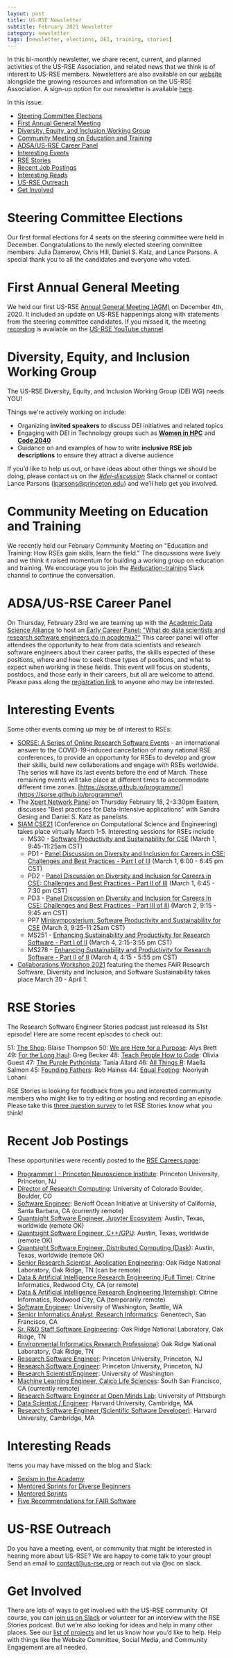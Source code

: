 ```yaml
---
layout: post
title: US-RSE Newsletter
subtitle: February 2021 Newsletter
category: newsletter
tags: [newsletter, elections, DEI, training, stories]
---
```


In this bi-monthly newsletter, we share recent, current, and planned activities of the US-RSE Association, and related news that we think is of interest to US-RSE members. Newsletters are also available on our [website](https://us-rse.org/newsletters/) alongside the growing resources and information on the US-RSE Association. A sign-up option for our newsletter is available [here](https://us-rse.org/join/).

In this issue:

* [Steering Committee Elections](#elections)
* [First Annual General Meeting](#agm)
* [Diversity, Equity, and Inclusion Working Group](#dei)
* [Community Meeting on Education and Training](#education)
* [ADSA/US-RSE Career Panel](#panel)
* [Interesting Events](#events)
* [RSE Stories](#stories)
* [Recent Job Postings](#jobs)
* [Interesting Reads](#reads)
* [US-RSE Outreach](#outreach)
* [Get Involved](#involved)

<a name="elections"></a>
# **Steering Committee Elections**

Our first formal elections for 4 seats on the steering committee were held in December. Congratulations to the newly elected steering committee members: Julia Damerow, Chris Hill, Daniel S. Katz, and Lance Parsons. A special thank you to all the candidates and everyone who voted.

<a name="agm"></a>
# **First Annual General Meeting**

We held our first US-RSE [Annual General Meeting (AGM)](https://us-rse.org/events/2020/2020-12-AGM) on December 4th, 2020. It included an update on US-RSE happenings along with statements from the steering committee candidates. If you missed it, the meeting [recording](https://www.youtube.com/watch?v=mcl3QY1lBzY) is available on the [US-RSE YouTube channel](https://www.youtube.com/channel/UC7IQsWv809OQYJ-sJKuQZrw).

<a name="dei"></a>
# **Diversity, Equity, and Inclusion Working Group**

The US-RSE Diversity, Equity, and Inclusion Working Group (DEI WG) needs YOU!

Things we're actively working on include:

* Organizing **invited speakers** to discuss DEI initiatives and related topics
* Engaging with DEI in Technology groups such as **[Women in HPC](https://womeninhpc.org/)** and **[Code 2040](http://www.code2040.org/)**
* Guidance on and examples of how to write **inclusive RSE job descriptions** to ensure they attract a diverse audience

If you’d like to help us out, or have ideas about other things we should be doing, please contact us on the *[#dei-discussion](https://usrse.slack.com/archives/C01C8CJQ7AP)* Slack channel or contact Lance Parsons ([lparsons@princeton.edu](mailto:lparsons@princeton.edu)) and we’ll help get you involved.

<a name="education"></a>
# **Community Meeting on Education and Training**

We recently held our February Community Meeting on "Education and Training: How RSEs gain skills, learn the field." The discussions were lively and we think it raised momentum for building a working group on education and training. We encourage you to join the [#education-training](https://usrse.slack.com/archives/C01833QUB7D) Slack channel to continue the conversation.

<a name="panel"></a>
# **ADSA/US-RSE Career Panel**

On Thursday, February 23rd we are teaming up with the [Academic Data Science Alliance](https://academicdatascience.org/) to host an [Early Career Panel: "What do data scientists and research software engineers do in academia?“](https://academicdatascience.org/cdn/early-career-panel) This career panel will offer attendees the opportunity to hear from data scientists and research software engineers about their career paths, the skills expected of these positions, where and how to seek these types of positions, and what to expect when working in these fields. This event will focus on students, postdocs, and those early in their careers, but all are welcome to attend. Please pass along the [registration link](https://us02web.zoom.us/meeting/register/tZIkc-irqj8tG9ZWgUSZZ51BwuZEK_QO_e1i) to anyone who may be interested.

<a name="events"></a>
# **Interesting Events**

Some other events coming up may be of interest to RSEs:

* [SORSE: A Series of Online Research Software Events](https://sorse.github.io) - an international answer to the COVID-19-induced cancellation of many national RSE conferences, to provide an opportunity for RSEs to develop and grow their skills, build new collaborations and engage with RSEs worldwide. The series will have its last events before the end of March. These remaining events will take place at different times to accommodate different time zones. [https://sorse.github.io/programme/](https://sorse.github.io/programme/)
* The [Xpert Network Panel](https://sites.udel.edu/xpert-cdi/) on Thursday February 18, 2-3:30pm Eastern, discusses "Best practices for Data-Intensive applications" with Sandra Gesing and Daniel S. Katz as panelists.
* [SIAM CSE21](https://www.siam.org/conferences/cm/conference/cse21) (Conference on Computational Science and Engineering) takes place virtually March 1-5. Interesting sessions for RSEs include
    * MS30 - [Software Productivity and Sustainability for CSE](https://meetings.siam.org/sess/dsp_programsess.cfm?SESSIONCODE=70085) (March 1, 9:45-11:25am CST)
    * PD1 - [Panel Discussion on Diversity and Inclusion for Careers in CSE: Challenges and Best Practices - Part I of III](https://meetings.siam.org/sess/dsp_programsess.cfm?SESSIONCODE=71877)  (March 1, 6:00 - 6:45 pm CST)
    * PD2 - [Panel Discussion on Diversity and Inclusion for Careers in CSE: Challenges and Best Practices - Part II of III](https://meetings.siam.org/sess/dsp_programsess.cfm?SESSIONCODE=71878)  (March 1, 6:45 - 7:30 pm CST)
    * PD3 - [Panel Discussion on Diversity and Inclusion for Careers in CSE: Challenges and Best Practices - Part III of III](https://meetings.siam.org/sess/dsp_programsess.cfm?SESSIONCODE=71881) (March 2, 9:15 - 9:45 am CST)
    * PP7 [Minisymposterium: Software Productivity and Sustainability for CSE](https://meetings.siam.org/sess/dsp_programsess.cfm?SESSIONCODE=70380) (March 3, 9:25-11:25am CST)
    * MS251 - [Enhancing Sustainability and Productivity for Research Software - Part I of II](https://meetings.siam.org/sess/dsp_programsess.cfm?SESSIONCODE=70274) (March 4, 2:15-3:55 pm CST)
    * MS278 - [Enhancing Sustainability and Productivity for Research Software - Part II of II](https://meetings.siam.org/sess/dsp_programsess.cfm?SESSIONCODE=70275) (March 4, 4:15 - 5:55 pm CST)
* [Collaborations Workshop 2021](https://www.software.ac.uk/cw21) featuring the themes FAIR Research Software, Diversity and Inclusion, and Software Sustainability takes place March 30 - April 1.

<a name="stories"></a>
# **RSE Stories**

The Research Software Engineer Stories podcast just released its 51st episode! Here are some recent episodes to check out:

51: [The Shop](https://us-rse.org/rse-stories/2021/blaise-thompson/): Blaise Thompson
50: [We are Here for a Purpose](https://us-rse.org/rse-stories/2021/alys-brett/): Alys Brett
49: [For the Long Haul](https://us-rse.org/rse-stories/2021/greg-becker/): Greg Becker
48: [Teach People How to Code](https://us-rse.org/rse-stories/2021/olivia-guest/): Olivia Guest
47: [The Purple Pythonista](https://us-rse.org/rse-stories/2021/tania-allard/): Tania Allard
46: [All Things R](https://us-rse.org/rse-stories/2020/maelle-salmon/): Maella Salmon
45: [Founding Fathers](https://us-rse.org/rse-stories/2020/robert-haines/): Rob Haines
44: [Equal Footing](https://us-rse.org/rse-stories/2020/nooriyah-lohani/): Nooriyah Lohani

RSE Stories is looking for feedback from you and interested community members who might like to try editing or hosting and recording an episode. Please take this [three question survey](https://forms.gle/AENmCfrJCwYrbYZd9) to let RSE Stories know what you think!

<a name="jobs"></a>
# **Recent Job Postings**

These opportunities were recently posted to the [RSE Careers page](https://us-rse.org/jobs/):

* [Programmer I - Princeton Neuroscience Institute](https://main-princeton.icims.com/jobs/12360/programmer-i/job): Princeton University, Princeton, NJ
* [Director of Research Computing](https://jobs.colorado.edu/jobs/JobDetail/Director-Of-Research-Computing/28523): University of Colorado Boulder, Boulder, CO
* [Software Engineer](https://recruit.ap.ucsb.edu/JPF01941): Benioff Ocean Initiative at University of California, Santa Barbara, CA (currently remote)
* [Quantsight Software Engineer, Jupyter Ecosystem](https://quansight.breezy.hr/p/2f215b420ac6-software-engineer-jupyter-ecosystem): Austin, Texas, worldwide (remote OK)
* [Quantsight Software Engineer, C++/GPU](https://quansight.breezy.hr/p/a489c2c12949-software-engineer-c-gpu): Austin, Texas, worldwide (remote OK)
* [Quantsight Software Engineer, Distributed Computing (Dask)](https://quansight.breezy.hr/p/428f95d75da4-software-engineer-distributed-computing--dask?source=www.quansight.com): Austin, Texas, worldwide (remote OK)
* [Senior Research Scientist, Application Engineering](https://jobs.ornl.gov/job/Oak-Ridge-Senior-Research-Scientist%2C-Application-Engineering-TN-37831/707044200/): Oak Ridge National Laboratory, Oak Ridge, TN (can be remote)
* [Data & Artificial Intelligence Research Engineering (Full Time)](https://jobs.lever.co/citrineinformatics/31a67fb7-105d-429a-8281-94ebf133825b): Citrine Informatics, Redwood City, CA (or remote)
* [Data & Artificial Intelligence Research Engineering (Internship)](https://jobs.lever.co/citrineinformatics/5141ccfd-e4ce-4353-b293-a227d96c65cd): Citrine Informatics, Redwood City, CA (temporarily remote)
* [Software Engineer](https://uwhires.admin.washington.edu/eng/candidates/default.cfm?szCategory=jobprofile&szOrderID=185774): University of Washington, Seattle, WA
* [Senior Informatics Analyst, Research Informatics](https://bit.ly/2XWhG48): Genentech, San Francisco, CA
* [Sr. R&D Staff Software Engineering](https://jobs.ornl.gov/job/Oak-Ridge-Sr_-R&D-Staff-Software-Engineering-TN-37830/696572800/): Oak Ridge National Laboratory, Oak Ridge, TN
* [Environmental Informatics Research Professional](https://jobs.ornl.gov/job/Oak-Ridge-Environmental-Informatics-Research-Professional-TN-37831/697442500/): Oak Ridge National Laboratory, Oak Ridge, TN
* [Research Software Engineer](https://main-princeton.icims.com/jobs/12147/research-software-engineer-%28politics%29/job?hub=15): Princeton University, Princeton, NJ
* [Research Software Engineer](https://main-princeton.icims.com/jobs/12153/research-software-engineer-%28orfe%29/job?hub=15): Princeton University, Princeton, NJ
* [Research Scientist/Engineer](https://uwhires.admin.washington.edu/eng/candidates/default.cfm?szCategory=jobprofile&szOrderID=184590&szCandidateID=0&szSearchWords=&szReturnToSearch=1): University of Washington
* [Machine Learning Engineer, Calico Life Sciences](https://www.calicolabs.com/careers?gh_jid=4962448002): South San Francisco, CA (currently remote)
* [Research Software Engineer at Open Minds Lab](https://crossinvalidation.com/2020/10/28/announcing-the-open-minds-lab-pitt/): University of Pittsburgh
* [Data Scientist / Engineer](https://sjobs.brassring.com/TGnewUI/Search/home/HomeWithPreLoad?partnerid=25240&siteid=5341&PageType=JobDetails&jobid=1542050#jobDetails=1542050_5341): Harvard University, Cambridge, MA
* [Research Software Engineer (Scientific Software Developer)](https://www.rc.fas.harvard.edu/about/employment/#Research_Software_Engineer_Scientific_Software_Developer): Harvard University, Cambridge, MA

<a name="reads"></a>
# **Interesting Reads**

Items you may have missed on the blog and Slack:

* [Sexism in the Academy](https://nplusonemag.com/issue-34/essays/sexism-in-the-academy/)
* [Mentored Sprints for Diverse Beginners](https://devrel.net/dev-rel/mentored-sprints-for-diverse-beginners)
* [Mentored Sprints](https://mentored-sprints.netlify.app/)
* [Five Recommendations for FAIR Software](https://fair-software.nl/)

<a name="outreach"></a>
# **US-RSE Outreach**

Do you have a meeting, event, or community that might be interested in hearing more about US-RSE? We are happy to come talk to your group! Send an email to [contact@us-rse.org](mailto:contact@us-rse.org) or reach out via @sc on slack.

<a name="involved"></a>
# **Get Involved**

There are lots of ways to get involved with the US-RSE community. Of course, you can [join us on Slack](https://us-rse.org/join) or volunteer for an interview with the RSE Stories podcast. But we’re also looking for ideas and help in many other places. See our [list of projects](https://docs.google.com/document/d/1jjVD0WkeeWZJI6yqSKyMdIjtClzolsxv75RkpLju17I/edit?usp=sharing) and let us know how you’d like to help. Help with things like the Website Committee, Social Media, and Community Engagement are all needed.
